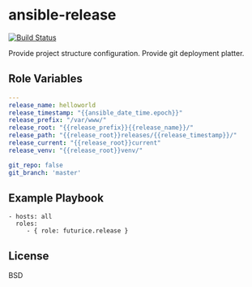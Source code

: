 ansible-release
===============
[![Build Status](https://travis-ci.org/futurice/ansible-release.svg?branch=master)](https://travis-ci.org/futurice/ansible-release)

Provide project structure configuration.
Provide git deployment platter.


Role Variables
--------------
```yaml
---
release_name: helloworld
release_timestamp: "{{ansible_date_time.epoch}}"
release_prefix: "/var/www/"
release_root: "{{release_prefix}}{{release_name}}/"
release_path: "{{release_root}}releases/{{release_timestamp}}/"
release_current: "{{release_root}}current"
release_venv: "{{release_root}}venv/"

git_repo: false
git_branch: 'master'
```

Example Playbook
----------------

    - hosts: all
      roles:
         - { role: futurice.release }

License
-------

BSD
